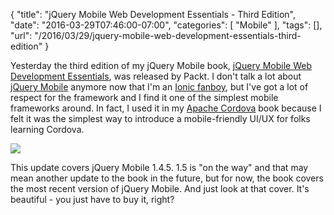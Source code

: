
{
	"title": "jQuery Mobile Web Development Essentials - Third Edition",
	"date": "2016-03-29T07:46:00-07:00",
	"categories": [
		"Mobile"
	],
	"tags": [],
	"url": "/2016/03/29/jquery-mobile-web-development-essentials-third-edition"
}


Yesterday the third edition of my jQuery Mobile book, [jQuery Mobile Web Development Essentials](https://www.packtpub.com/application-development/jquery-mobile-web-development-essentials-third-edition), was released by Packt. I don't talk a lot about [jQuery Mobile](http://jquerymobile.com) anymore now that I'm an [Ionic fanboy](http://ionicframework.com), but I've got a lot of respect for the framework and I find it one of the simplest mobile frameworks around. In fact, I used it in my [Apache Cordova](https://www.manning.com/books/apache-cordova-in-action) book because I felt it was the simplest way to introduce a mobile-friendly UI/UX for folks learning Cordova. 

<img src="http://static.raymondcamden.com/images/2016/03/jqm3.jpg">

This update covers jQuery Mobile 1.4.5. 1.5 is "on the way" and that may mean another update to the book in the future, but for now, the book covers the most recent version of jQuery Mobile. And just look at that cover. It's beautiful - you just have to buy it, right? 
